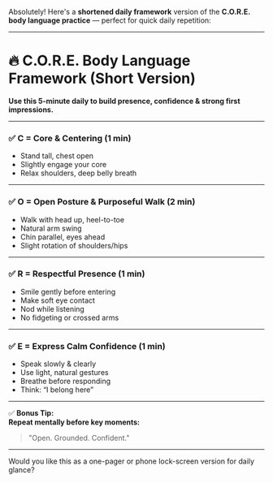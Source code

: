 Absolutely! Here's a **shortened daily framework** version of the **C.O.R.E. body language practice** — perfect for quick daily repetition:

---

# 🔥 **C.O.R.E. Body Language Framework (Short Version)**  
**Use this 5-minute daily to build presence, confidence & strong first impressions.**

---

### ✅ **C = Core & Centering (1 min)**
- Stand tall, chest open  
- Slightly engage your core  
- Relax shoulders, deep belly breath

---

### ✅ **O = Open Posture & Purposeful Walk (2 min)**
- Walk with head up, heel-to-toe  
- Natural arm swing  
- Chin parallel, eyes ahead  
- Slight rotation of shoulders/hips

---

### ✅ **R = Respectful Presence (1 min)**
- Smile gently before entering  
- Make soft eye contact  
- Nod while listening  
- No fidgeting or crossed arms

---

### ✅ **E = Express Calm Confidence (1 min)**
- Speak slowly & clearly  
- Use light, natural gestures  
- Breathe before responding  
- Think: “I belong here”

---

✅ **Bonus Tip:**  
**Repeat mentally before key moments:**  
> "Open. Grounded. Confident."

---

Would you like this as a one-pager or phone lock-screen version for daily glance?
